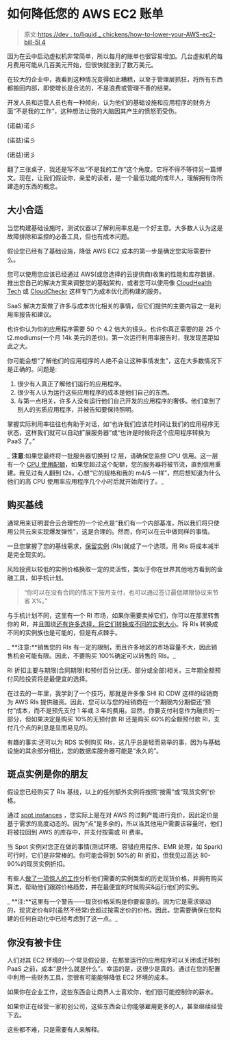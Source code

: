 # 如何降低您的 AWS EC2 账单

> 原文:[https://dev . to/liquid _ chickens/how-to-lower-your-AWS-ec2-bill-5l 4](https://dev.to/liquid_chickens/how-to-lower-your-aws-ec2-bill-5l4)

因为在云中启动虚拟机非常简单，所以每月的账单也很容易增加。几台虚拟机的每月费用可能从几百美元开始，但很快就涨到了数万美元。

在较大的企业中，我看到这种情况变得如此糟糕，以至于管理层抓狂，将所有东西都搬回内部，即使增长是合法的，不是浪费或管理不善的结果。

开发人员和运营人员也有一种倾向，认为他们的基础设施和应用程序的财务方面“不是我的工作”，这种想法让我的大脑因其产生的愤怒而受伤。

(诺益)诺彡

(诺益)诺彡

(诺益)诺彡

翻了三张桌子，我还是写不出“不是我的工作”这个角度。它将不得不等待另一篇博文。现在，让我们假设你，亲爱的读者，是一个最低功能的成年人，理解拥有你所建造的东西的概念。

## 大小合适

当您构建基础设施时，测试仪器以了解利用率总是一个好主意。大多数人认为这是故障排除和监控的必备工具，但也有成本问题。

假设您已经有了基础设施，降低 AWS EC2 成本的第一步是确定您实际需要什么。

您可以使用您应该已经通过 AWS(或您选择的云提供商)收集的性能和库存数据，推出您自己的解决方案来调整您的基础架构，或者您可以使用像 [CloudHealth Tech](https://www.cloudhealthtech.com/) 或 [CloudCheckr](https://cloudcheckr.com/) 这样专门为成本优化而构建的服务。

SaaS 解决方案做了许多与成本优化相关的事情，但它们提供的主要内容之一是利用率报告和建议。

也许你认为你的应用程序需要 50 个 4.2 倍大的镜头。也许你真正需要的是 25 个 t2.mediums(一个月 14k 美元的差价)。第一次运行利用率报告时，我发现差距如此之大。

你可能会想“了解他们的应用程序的人绝不会让这种事情发生”，这在大多数情况下是正确的。问题是:

1.  很少有人真正了解他们运行的应用程序。
2.  很少有人认为运行这些应用程序的成本是他们自己的东西。
3.  与第一点相关，许多人没有运行他们自己开发的应用程序的奢侈。他们拿到了别人的劣质应用程序，并被告知要保持照明。

掌握实际利用率往往也有助于对话，如“也许我们应该花时间让我们的应用程序无状态，这样我们就可以自动扩展服务器”或“也许是时候将这个应用程序转换为 PaaS 了。”

_ **注意**:如果您最终将一批服务器切换到 t2 层，请确保您监控 CPU 信用。这一层有一个 [CPU 使用配额](https://docs.aws.amazon.com/AWSEC2/latest/UserGuide/t2-credits-baseline-concepts.html)，如果您超过这个配额，您的服务器将被节流，直到信用重建。我见过有人翻到 t2s，心想“它的规格和我的 m4/5 一样”，然后想知道为什么他们的高 CPU 使用率应用程序几个小时后就开始爬行了。_

## 购买基线

通常用来证明混合云合理性的一个论点是“我们有一个内部基准，所以我们将只使用公共云来实现爆发弹性”，这是合理的。然而，你可以在云中做同样的事情。

一旦您掌握了您的基线需求，[保留实例](https://aws.amazon.com/ec2/pricing/reserved-instances/) (RIs)就成了一个选项。用 RIs 将成本减半是完全现实的。

风险投资以较低的实例价格换取一定的灵活性，类似于你在世界其他地方看到的金融工具，如手机计划。

> “你可以在没有合同的情况下按月支付，也可以通过签订最低期限协议来节省 X%。”

与手机计划不同，这里有一个 RI 市场，如果你需要卖掉它们，你可以在那里转售你的 RI，并且围绕[还有许多选择，将它们转换成不同的实例大小](https://aws.amazon.com/about-aws/whats-new/2016/09/amazon-ec2-convertible-reserved-instances-and-the-reserved-instance-regional-benefit/)。将 RIs 转换成不同的实例族也是可能的，但是有点棘手。

_ **注意:**销售您的 RIs 有一定的限制，而且许多地区的市场容量不大，因此销售机会可能有限。因此，不要购买 100%确定可以转售的 RIs。_

RI 折扣主要与期限(合同期限)和预付百分比(无、部分或全部)相关。三年期全额预付风险投资将是最便宜的选择。

在过去的一年里，我学到了一个技巧，那就是许多像 SHI 和 CDW 这样的经销商为 AWS RIs 提供融资。因此，您可以与您的经销商在一个期限内分期偿还“预付”成本，而不是预先支付 1 年或 3 年的费用。显然，你要支付利息作为融资的一部分，但如果决定是购买 10%的无预付款 RI 还是购买 60%的全额预付款 RI，支付几个点的利息是显而易见的。

有趣的事实:还可以为 RDS 实例购买 RIs，这几乎总是轻而易举的事，因为与基础设施的其余部分相比，您的数据库服务器可能是“永久的”。

## 斑点实例是你的朋友

假设您已经购买了 RIs 基线，以上的任何额外实例将按照“按需”或“现货实例”价格。

通过 [spot instances](https://aws.amazon.com/ec2/spot/) ，您实际上是在对 AWS 的过剩产能进行竞价，因此定价是基于需求的高度动态的。因为“点”是多余的，所以当其他用户需要该容量时，他们将被拉回到 AWS 的库存中，并支付按需或 RI 费率。

当 Spot 实例对您正在做的事情(测试环境、容错应用程序、EMR 处理，如 Spark)可行时，它们是非常棒的。你可能会得到 50%的 RI 折扣，但我见过高达 80-90%的现货实例折扣。

有些人[做了一项惊人的工作](https://medium.com/cloud-uprising/the-data-science-of-aws-spot-pricing-8bed655caed2)分析他们需要的实例类型的历史现货价格，并拥有购买算法，帮助他们跟踪价格趋势，并在最便宜的时候购买&运行他们的实例。

_ **注:**这里有一个警告——现货价格采购是你要留意的。因为它是需求驱动的，现货定价有时(虽然不经常)会超过按需定价的价格。因此，您需要确保在您构建的任何自动化中已经考虑到了这一点。_

## 你没有被卡住

人们对其 EC2 环境的一个常见假设是，在那里运行的应用程序可以关闭或迁移到 PaaS 之前，成本“是什么就是什么”。幸运的是，这很少是真的。通过在您的配置中利用一些财务工具，您很有可能能够降低 EC2 环境的成本。

如果你在企业工作，这些东西会让商界人士喜欢你，他们很可能控制你的薪水。

如果你正在经营一家初创公司，这些东西会让你能够雇用更多的人，甚至继续经营下去。

这些都不难，只是需要有人来解释。